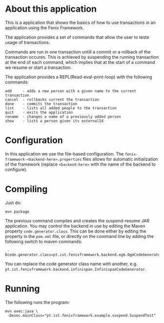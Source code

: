 # About this application

This is a application that shows the basics of how to use transactions 
in an application using the Fenix Framework. 

The application provides a set of commands that allow the user to teste usage of
transactions.

Commands are run in one transaction untill a commit or a rollback of the
transaction occures. This is achieved by suspending the running transaction 
at the end of each command, which implies that at the start of a command 
we resume or start a transaction.

The application provides a REPL(Read-eval-print-loop) with the following commands:

    add     - adds a new person with a given name to the current transaction
    cancel  - rollbacks current the transaction
    done    - commits the transaction
    list    - lists all added people to the transaction
    quit    - exits the application
    rename  - changes a name of a previously added person
    show    - lists a person given its externalId


# Configuration

In this application we use the file-based configuration.  The
`fenix-framework-<backend-here>.properties` files allows for automatic
initialization of the framework (replace `<backend-here>` with the name of the
backend to configure).

# Compiling

Just do:

    mvn package
    
The previous command compiles and creates the suspend-resume JAR application.
You may control the backend in use by editing the Maven property
`code.generator.class`.  This can be done either by editing the
property in the `pom.xml` file, or directly on the command line by adding the
following switch to maven commands:

     -Dcode.generator.class=pt.ist.fenixframework.backend.ogm.OgmCodeGenerator

You can replace the code generator class name with another,
e.g. `pt.ist.fenixframework.backend.infinispan.InfinispanCodeGenerator`.

# Running

The following runs the program:

    mvn exec:java \
     -Dexec.mainClass="pt.ist.fenixframework.example.suspend.SuspendTest"
    
